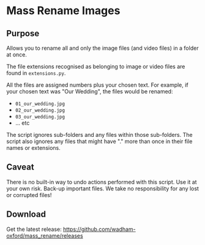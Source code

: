 # Mass Rename Images
## Purpose

Allows you to rename all and only the image files (and video files) in a folder at once.

The file extensions recognised as belonging to image or video files are found in `extensions.py`.

All the files are assigned numbers plus your chosen text. For example, if your chosen text was "Our Wedding", the files would be renamed:

- `01_our_wedding.jpg`
- `02_our_wedding.jpg`
- `03_our_wedding.jpg`
- ... etc

The script ignores sub-folders and any files within those sub-folders. The script also ignores any files that might have "." more than once in their file names or extensions. 

## Caveat

There is no built-in way to undo actions performed with this script. Use it at your own risk. Back-up important files. We take no responsibility for any lost or corrupted files!

## Download 

Get the latest release: https://github.com/wadham-oxford/mass_rename/releases
